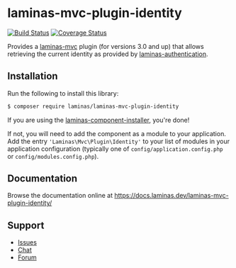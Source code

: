 # laminas-mvc-plugin-identity

[![Build Status](https://travis-ci.org/laminas/laminas-mvc-plugin-identity.svg?branch=master)](https://travis-ci.org/laminas/laminas-mvc-plugin-identity)
[![Coverage Status](https://coveralls.io/repos/github/laminas/laminas-mvc-plugin-identity/badge.svg?branch=master)](https://coveralls.io/github/laminas/laminas-mvc-plugin-identity?branch=master)

Provides a
[laminas-mvc](https://docs.laminas.dev/laminas-mvc/) plugin (for versions 3.0
and up) that allows retrieving the current identity as provided by
[laminas-authentication](https://github.com/laminas/laminas-authentication).

## Installation

Run the following to install this library:

```bash
$ composer require laminas/laminas-mvc-plugin-identity
```

If you are using the [laminas-component-installer](https://docs.laminas.dev/laminas-component-installer),
you're done!

If not, you will need to add the component as a module to your
application. Add the entry `'Laminas\Mvc\Plugin\Identity'` to
your list of modules in your application configuration (typically
one of `config/application.config.php` or `config/modules.config.php`).

## Documentation

Browse the documentation online at https://docs.laminas.dev/laminas-mvc-plugin-identity/

## Support

* [Issues](https://github.com/laminas/laminas-mvc-plugin-identity/issues/)
* [Chat](https://laminas.dev/chat/)
* [Forum](https://discourse.laminas.dev/)
